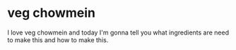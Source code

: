 # veg chowmein
 I love veg chowmein and today I'm gonna tell you what ingredients are need to make this and how to make this.